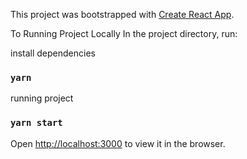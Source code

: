 This project was bootstrapped with [Create React App](https://github.com/facebook/create-react-app).

To Running Project Locally
In the project directory, run:

install dependencies
### `yarn`
running project
### `yarn start`

Open [http://localhost:3000](http://localhost:3000) to view it in the browser.
